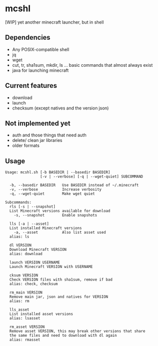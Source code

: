 # mcshl

[WIP] yet another minecraft launcher, but in shell

## Dependencies

* Any POSIX-compatible shell
* jq
* wget
* cut, tr, sha1sum, mkdir, ls ... basic commands that almost always exist
* java for launching minecraft

## Current features

* download
* launch
* checksum (except natives and the version json)

## Not implemented yet

* auth and those things that need auth
* delete/ clean jar libraries
* older formats

## Usage

```
Usage: mcshl.sh [-b BASEDIR | --basedir BASEDIR]
                [-v | --verbose] [-q | --wget-quiet] SUBCOMMAND

  -b, --basedir BASEDIR   Use BASEDIR instead of ~/.minecraft
  -v, --verbose           Increase verbosity
  -q, --wget-quiet        Make wget quiet

Subcommands:
  rls [-s | --snapshot]
  List Minecraft versions available for download
    -s, --snapshot        Enable snapshots

  lls [-a | --asset]
  List installed Minecraft versions
    -a, --asset           Also list asset used
  alias: ls

  dl VERSION
  Download Minecraft VERSION
  alias: download

  launch VERSION USERNAME
  Launch Minecraft VERSION with USERNAME

  cksum VERSION
  Check VERSION files with sha1sum, remove if bad
  alias: check, checksum

  rm_main VERSION
  Remove main jar, json and natives for VERSION
  alias: rm

  lls_asset
  List installed asset versions
  alias: lsasset

  rm_asset VERSION
  Remove asset VERSION, this may break other versions that share
  the same files and need to download with dl again
  alias: rmasset
```
